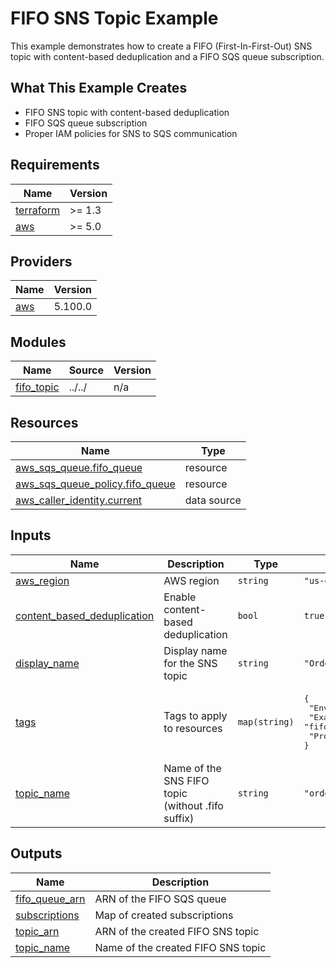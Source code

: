 # FIFO SNS Topic Example

This example demonstrates how to create a FIFO (First-In-First-Out) SNS topic with content-based deduplication and a FIFO SQS queue subscription.

## What This Example Creates

- FIFO SNS topic with content-based deduplication
- FIFO SQS queue subscription
- Proper IAM policies for SNS to SQS communication

<!-- BEGIN_TF_DOCS -->
## Requirements

| Name | Version |
|------|---------|
| <a name="requirement_terraform"></a> [terraform](#requirement\_terraform) | >= 1.3 |
| <a name="requirement_aws"></a> [aws](#requirement\_aws) | >= 5.0 |

## Providers

| Name | Version |
|------|---------|
| <a name="provider_aws"></a> [aws](#provider\_aws) | 5.100.0 |

## Modules

| Name | Source | Version |
|------|--------|---------|
| <a name="module_fifo_topic"></a> [fifo\_topic](#module\_fifo\_topic) | ../../ | n/a |

## Resources

| Name | Type |
|------|------|
| [aws_sqs_queue.fifo_queue](https://registry.terraform.io/providers/hashicorp/aws/latest/docs/resources/sqs_queue) | resource |
| [aws_sqs_queue_policy.fifo_queue](https://registry.terraform.io/providers/hashicorp/aws/latest/docs/resources/sqs_queue_policy) | resource |
| [aws_caller_identity.current](https://registry.terraform.io/providers/hashicorp/aws/latest/docs/data-sources/caller_identity) | data source |

## Inputs

| Name | Description | Type | Default | Required |
|------|-------------|------|---------|:--------:|
| <a name="input_aws_region"></a> [aws\_region](#input\_aws\_region) | AWS region | `string` | `"us-east-1"` | no |
| <a name="input_content_based_deduplication"></a> [content\_based\_deduplication](#input\_content\_based\_deduplication) | Enable content-based deduplication | `bool` | `true` | no |
| <a name="input_display_name"></a> [display\_name](#input\_display\_name) | Display name for the SNS topic | `string` | `"Order Processing FIFO Topic"` | no |
| <a name="input_tags"></a> [tags](#input\_tags) | Tags to apply to resources | `map(string)` | <pre>{<br/>  "Environment": "development",<br/>  "Example": "fifo-topic",<br/>  "Project": "sns-module-example"<br/>}</pre> | no |
| <a name="input_topic_name"></a> [topic\_name](#input\_topic\_name) | Name of the SNS FIFO topic (without .fifo suffix) | `string` | `"order-processing-topic"` | no |

## Outputs

| Name | Description |
|------|-------------|
| <a name="output_fifo_queue_arn"></a> [fifo\_queue\_arn](#output\_fifo\_queue\_arn) | ARN of the FIFO SQS queue |
| <a name="output_subscriptions"></a> [subscriptions](#output\_subscriptions) | Map of created subscriptions |
| <a name="output_topic_arn"></a> [topic\_arn](#output\_topic\_arn) | ARN of the created FIFO SNS topic |
| <a name="output_topic_name"></a> [topic\_name](#output\_topic\_name) | Name of the created FIFO SNS topic |
<!-- END_TF_DOCS -->
